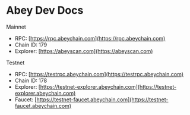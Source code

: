 # Abey Dev Docs

Mainnet 
* RPC: [https://rpc.abeychain.com](https://rpc.abeychain.com)
* Chain ID: 179
* Explorer: [https://abeyscan.com](https://abeyscan.com)

Testnet 
* RPC: [https://testrpc.abeychain.com](https://testrpc.abeychain.com)
* Chain ID: 178
* Explorer: [https://testnet-explorer.abeychain.com](https://testnet-explorer.abeychain.com)
* Faucet: [https://testnet-faucet.abeychain.com](https://testnet-faucet.abeychain.com)
